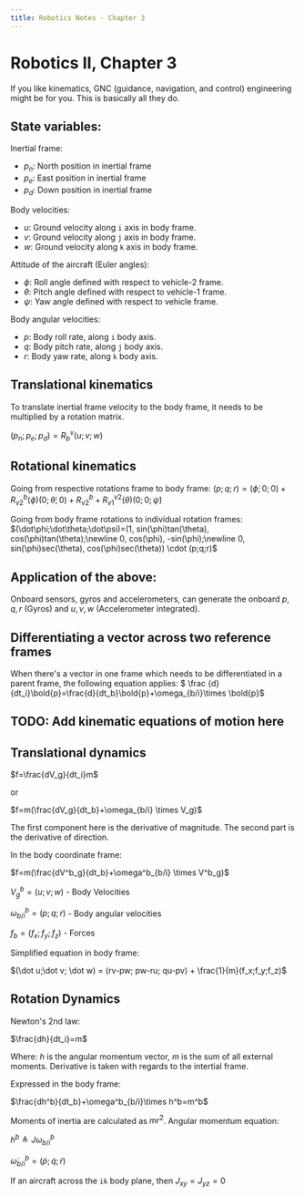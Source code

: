 ```yaml
---
title: Robotics Notes - Chapter 3
---
```

<script type="text/x-mathjax-config">
  MathJax.Hub.Config({tex2jax: {inlineMath: [['$','$'], ['\\(','\\)']]}});
</script>
<script type="text/javascript"
  src="https://cdnjs.cloudflare.com/ajax/libs/mathjax/2.7.1/MathJax.js?config=TeX-AMS-MML_HTMLorMML">
</script>
<style>
  .MathJax{
    font-size: 150% !important;
  }
  </style>
# Robotics II, Chapter 3

If you like kinematics, GNC (guidance, navigation, and control) engineering might be for you. This is basically all they do.
## State variables:
Inertial frame:
* $p_n$: North position in inertial frame
* $p_e$: East position in inertial frame
* $p_d$: Down position in inertial frame

Body velocities:
* $u$: Ground velocity along `i` axis in body frame.
* $v$: Ground velocity along `j` axis in body frame.
* $w$: Ground velocity along `k` axis in body frame.

Attitude of the aircraft (Euler angles):
* $\phi$: Roll angle defined with respect to vehicle-2 frame.
* $\theta$: Pitch angle defined with respect to vehicle-1 frame.
* $\psi$: Yaw angle defined with respect to vehicle frame.

Body angular velocities:
* $p$: Body roll rate, along `i` body axis.
* $q$: Body pitch rate, along `j` body axis.
* $r$: Body yaw rate, along `k` body axis.

## Translational kinematics
To translate inertial frame velocity to the body frame, it needs to be multiplied by a rotation matrix. 

$(p_n;p_e;p_d)=R^v_b(u;v;w)$

## Rotational kinematics

Going from respective rotations frame to body frame:
$(p;q;r) = (\dot\phi;0;0) + R^b_{v2}(\phi)(0;\dot\theta;0) + R^b_{v2}+R^{v2}_{v1}(\theta)(0;0;\dot\psi)$

Going from body frame rotations to individual rotation frames:
$(\dot\phi;\dot\theta;\dot\psi)=(1, sin(\phi)tan(\theta), cos(\phi)tan(\theta);\newline 0, cos(\phi), -sin(\phi);\newline 0, sin(\phi)sec(\theta), cos(\phi)sec(\theta)) \cdot (p;q;r)$

## Application of the above:
Onboard sensors, gyros and accelerometers, can generate the onboard $p,q,r$ (Gyros) and $u,v,w$ (Accelerometer integrated).

## Differentiating a vector across two reference frames
When there's a vector in one frame which needs to be differentiated in a parent frame, the following equation applies:
$ \frac {d}{dt_i}\bold{p}=\frac{d}{dt_b}\bold{p}+\omega_{b/i}\times \bold{p}$

## TODO: Add kinematic equations of motion here

## Translational dynamics

$f=\frac{dV_g}{dt_i}m$

or

$f=m(\frac{dV_g}{dt_b}+\omega_{b/i} \times V_g)$

The first component here is the derivative of magnitude. The second part is the derivative of direction.

In the body coordinate frame:

$f=m(\frac{dV^b_g}{dt_b}+\omega^b_{b/i} \times V^b_g)$

$V^b_g=(u;v;w)$ - Body Velocities

$\omega^b_{b/i}=(p;q;r)$ - Body angular velocities

$f_b = (f_x;f_y;f_z)$ - Forces 

Simplified equation in body frame:

$(\dot u;\dot v; \dot w) = (rv-pw; pw-ru; qu-pv) + \frac{1}{m}(f_x;f_y;f_z)$

## Rotation Dynamics

Newton's 2nd law:

$\frac{dh}{dt_i}=m$

Where: $h$ is the angular momentum vector,
$m$ is the sum of all external moments.
Derivative is taken with regards to the intertial frame.

Expressed in the body frame:

$\frac{dh^b}{dt_b}+\omega^b_{b/i}\times h^b=m^b$

Moments of inertia are calculated as $mr^2$. 
Angular momentum equation:

$h^b≜J\omega^b_{b/i}$

$\dot \omega ^b_{b/i}=(\dot p;\dot q; \dot r)$

If an aircraft across the `ik` body plane, then $J_{xy}=J_{yz}=0$
